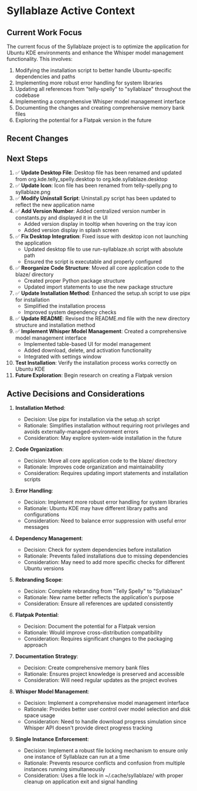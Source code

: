 # Syllablaze Active Context

## Current Work Focus

The current focus of the Syllablaze project is to optimize the application for Ubuntu KDE environments and enhance the Whisper model management functionality. This involves:

1. Modifying the installation script to better handle Ubuntu-specific dependencies and paths
2. Implementing more robust error handling for system libraries
3. Updating all references from "telly-spelly" to "syllablaze" throughout the codebase
4. Implementing a comprehensive Whisper model management interface
5. Documenting the changes and creating comprehensive memory bank files
6. Exploring the potential for a Flatpak version in the future

## Recent Changes


## Next Steps

1. ✅ **Update Desktop File**: Desktop file has been renamed and updated from org.kde.telly_spelly.desktop to org.kde.syllablaze.desktop
2. ✅ **Update Icon**: Icon file has been renamed from telly-spelly.png to syllablaze.png
3. ✅ **Modify Uninstall Script**: Uninstall.py script has been updated to reflect the new application name
4. ✅ **Add Version Number**: Added centralized version number in constants.py and displayed it in the UI
   - Added version display in tooltip when hovering on the tray icon
   - Added version display in splash screen
5. ✅ **Fix Desktop Integration**: Fixed issue with desktop icon not launching the application
   - Updated desktop file to use run-syllablaze.sh script with absolute path
   - Ensured the script is executable and properly configured
6. ✅ **Reorganize Code Structure**: Moved all core application code to the blaze/ directory
   - Created proper Python package structure
   - Updated import statements to use the new package structure
7. ✅ **Update Installation Method**: Enhanced the setup.sh script to use pipx for installation
   - Simplified the installation process
   - Improved system dependency checks
8. ✅ **Update README**: Revised the README.md file with the new directory structure and installation method
9. ✅ **Implement Whisper Model Management**: Created a comprehensive model management interface
   - Implemented table-based UI for model management
   - Added download, delete, and activation functionality
   - Integrated with settings window
10. **Test Installation**: Verify the installation process works correctly on Ubuntu KDE
11. **Future Exploration**: Begin research on creating a Flatpak version

## Active Decisions and Considerations

1. **Installation Method**:
   - Decision: Use pipx for installation via the setup.sh script
   - Rationale: Simplifies installation without requiring root privileges and avoids externally-managed-environment errors
   - Consideration: May explore system-wide installation in the future

2. **Code Organization**:
   - Decision: Move all core application code to the blaze/ directory
   - Rationale: Improves code organization and maintainability
   - Consideration: Requires updating import statements and installation scripts

3. **Error Handling**:
   - Decision: Implement more robust error handling for system libraries
   - Rationale: Ubuntu KDE may have different library paths and configurations
   - Consideration: Need to balance error suppression with useful error messages

4. **Dependency Management**:
   - Decision: Check for system dependencies before installation
   - Rationale: Prevents failed installations due to missing dependencies
   - Consideration: May need to add more specific checks for different Ubuntu versions

5. **Rebranding Scope**:
   - Decision: Complete rebranding from "Telly Spelly" to "Syllablaze"
   - Rationale: New name better reflects the application's purpose
   - Consideration: Ensure all references are updated consistently

6. **Flatpak Potential**:
   - Decision: Document the potential for a Flatpak version
   - Rationale: Would improve cross-distribution compatibility
   - Consideration: Requires significant changes to the packaging approach

7. **Documentation Strategy**:
   - Decision: Create comprehensive memory bank files
   - Rationale: Ensures project knowledge is preserved and accessible
   - Consideration: Will need regular updates as the project evolves

8. **Whisper Model Management**:
    - Decision: Implement a comprehensive model management interface
    - Rationale: Provides better user control over model selection and disk space usage
    - Consideration: Need to handle download progress simulation since Whisper API doesn't provide direct progress tracking

9. **Single Instance Enforcement**:
    - Decision: Implement a robust file locking mechanism to ensure only one instance of Syllablaze can run at a time
    - Rationale: Prevents resource conflicts and confusion from multiple instances running simultaneously
    - Consideration: Uses a file lock in ~/.cache/syllablaze/ with proper cleanup on application exit and signal handling